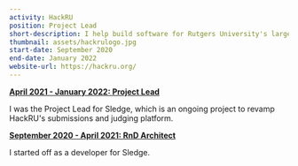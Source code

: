 ```yaml
---
activity: HackRU
position: Project Lead
short-description: I help build software for Rutgers University's largest hackathon!
thumbnail: assets/hackrulogo.jpg
start-date: September 2020
end-date: January 2022
website-url: https://hackru.org/
---
```


<ins>**April 2021 - January 2022: Project Lead**</ins>

I was the Project Lead for Sledge, which is an ongoing project to revamp HackRU's submissions and judging platform.

<ins>**September 2020 - April 2021: RnD Architect**</ins>

I started off as a developer for Sledge.
